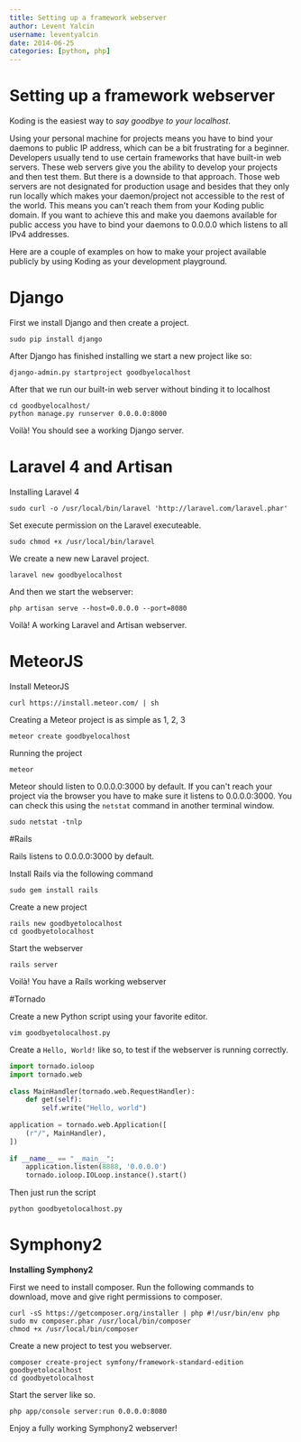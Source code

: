 ```yaml
---
title: Setting up a framework webserver
author: Levent Yalcin
username: leventyalcin
date: 2014-06-25
categories: [python, php]
---
```


# Setting up a framework webserver

Koding is the easiest way to _say goodbye to your localhost_. 

Using your personal machine for projects means you have to bind your daemons to public IP address, which can be a bit frustrating for a beginner. Developers usually tend to use certain frameworks that have built-in web servers. These web servers give you the ability to develop your projects and then test them. But there is a downside to that approach. Those web servers are not designated for production usage and besides that they only run locally which makes your daemon/project not accessible to the rest of the world. This means you can't reach them from your Koding public domain. If you want to achieve this and make you daemons available for public access you have to bind your daemons to 0.0.0.0 which listens to all IPv4 addresses. 

Here are a couple of examples on how to make your project available publicly by using Koding as your development playground.

# Django

First we install Django and then create a project.
```
sudo pip install django 
```
After Django has finished installing we start a new project like so:
```
django-admin.py startproject goodbyelocalhost
```
After that we run our built-in web server without binding it to localhost
```
cd goodbyelocalhost/
python manage.py runserver 0.0.0.0:8000
```
Voilà! You should see a working Django server.

# Laravel 4 and Artisan

Installing Laravel 4
```
sudo curl -o /usr/local/bin/laravel 'http://laravel.com/laravel.phar'
```
Set execute permission on the Laravel executeable.
```
sudo chmod +x /usr/local/bin/laravel
```
We create a new new Laravel project.
```
laravel new goodbyelocalhost
```
And then we start the webserver:
```
php artisan serve --host=0.0.0.0 --port=8080
```    
Voilà! A working Laravel and Artisan webserver.

# MeteorJS

Install MeteorJS
```
curl https://install.meteor.com/ | sh
```
Creating a Meteor project is as simple as 1, 2, 3
```
meteor create goodbyelocalhost
```
Running the project 
```
meteor
```
Meteor should listen to 0.0.0.0:3000 by default. If you can't reach your project via the browser you have to make sure it listens to 0.0.0.0:3000. You can check this using the `netstat` command in another terminal window. 
```
sudo netstat -tnlp
```

#Rails

Rails listens to 0.0.0.0:3000 by default. 

Install Rails via the following command
```
sudo gem install rails
```    
Create a new project
```
rails new goodbyetolocalhost
cd goodbyetolocalhost
```
Start the webserver
``` 
rails server
```
Voilà! You have a Rails working webserver

#Tornado

Create a new Python script using your favorite editor.
```
vim goodbyetolocalhost.py
```
Create a `Hello, World!` like so, to test if the webserver is running correctly.

```python
import tornado.ioloop
import tornado.web
 
class MainHandler(tornado.web.RequestHandler):
    def get(self):
        self.write("Hello, world")
 
application = tornado.web.Application([
    (r"/", MainHandler),
])
 
if __name__ == "__main__":
    application.listen(8888, '0.0.0.0') 
    tornado.ioloop.IOLoop.instance().start()
```
Then just run the script
```
python goodbyetolocalhost.py
```

# Symphony2

**Installing Symphony2**

First we need to install composer. Run the following commands to download, move and give right permissions to composer.
```
curl -sS https://getcomposer.org/installer | php #!/usr/bin/env php
sudo mv composer.phar /usr/local/bin/composer
chmod +x /usr/local/bin/composer
```
Create a new project to test you webserver.
```
composer create-project symfony/framework-standard-edition goodbyetolocalhost 
cd goodbyetolocalhost
```
Start the server like so.
```
php app/console server:run 0.0.0.0:8080 
```
Enjoy a fully working Symphony2 webserver!
